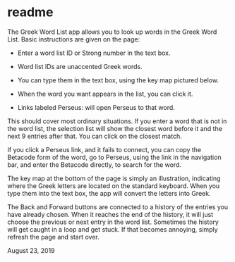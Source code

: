 ﻿#	readme

The Greek Word List app allows you to look up words in the Greek Word
List. Basic instructions are given on the page:

-	Enter a word list ID or Strong number in the text box.

-	Word list IDs are unaccented Greek words.

-	You can type them in the text box, using the key map pictured below.

-	When the word you want appears in the list, you can click it.

-	Links labeled Perseus: will open Perseus to that word.

This should cover most ordinary situations. If you enter a word that is
not in the word list, the selection list will show the closest word
before it and the next 9 entries after that. You can click on the
closest match.

If you click a Perseus link, and it fails to connect, you can copy the
Betacode form of the word, go to Perseus, using the link in the
navigation bar, and enter the Betacode directly, to search for the word.

The key map at the bottom of the page is simply an illustration,
indicating where the Greek letters are located on the standard keyboard.
When you type them into the text box, the app will convert the letters
into Greek.

The Back and Forward buttons are connected to a history of the entries
you have already chosen. When it reaches the end of the history, it
will just choose the previous or next entry in the word list. Sometimes
the history will get caught in a loop and get stuck. If that becomes
annoying, simply refresh the page and start over.

August 23, 2019
